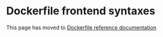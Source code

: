 # Dockerfile frontend syntaxes

This page has moved to [Dockerfile reference documentation](/frontend/dockerfile/docs/reference/index.md)

